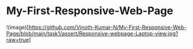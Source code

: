 # My-First-Responsive-Web-Page

!(image)[https://github.com/Vinoth-Kumar-N/My-First-Responsive-Web-Page/blob/main/task1/assert/Responsive-webpage-Laptop-view.jpg?raw=true]
